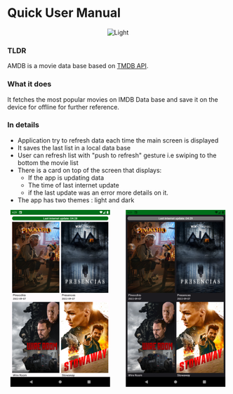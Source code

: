 # Quick User Manual

<p align="center">
  <img alt="Light" src="../assets/app_demo.gif" width="60%">
</p>

### TLDR
AMDB is a movie data base based on [TMDB API](https://developers.themoviedb.org/3). 

### What it does
It fetches the most popular movies on IMDB Data base and save it on the device for offline for further reference. 

### In details
* Application try to refresh data each time the main screen is displayed
* It saves the last list in a local data base 
* User can refresh list with "push to refresh" gesture i.e swiping to the bottom the movie list
* There is a card on top of the screen that displays:
  * If the app is updating data
  * The time of last internet update
  * if the last update was an error more details on it. 
* The app has two themes : light and dark

<p align="center">
  <img alt="Light" src="../assets/light_theme_screenshot.png" width="45%">
&nbsp; &nbsp; &nbsp; &nbsp;
  <img alt="Dark" src="../assets/dark_theme_screenshot.png" width="45%">
</p>



